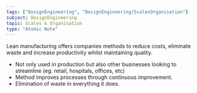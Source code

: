 ```yaml
---
tags: ["DesignEngineering", "DesignEngineering/ScalesOrganisation"]
subject: DesignEngineering
topic: Scales & Organisation
type: "Atomic Note"
---
```


Lean manufacturing offers companies methods to reduce costs, eliminate waste and increase productivity whilst maintaining quality.

 - Not only used in production but also other businesses looking to streamline (eg. retail, hospitals, offices, etc)
 - Method improves processes through continuous improvement.
 - Elimination of waste in everything it does.